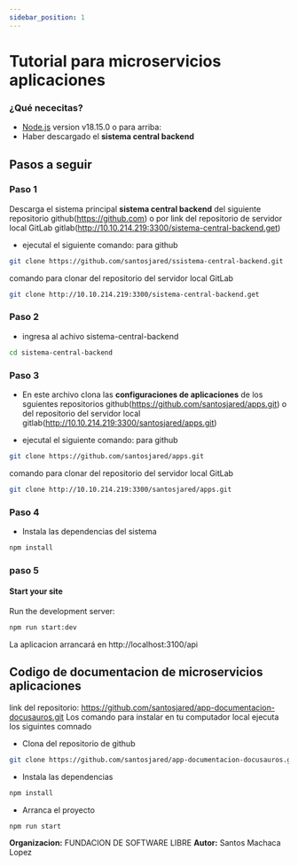 ```yaml
---
sidebar_position: 1
---
```


# Tutorial para microservicios aplicaciones

### ¿Qué nececitas?

- [Node.js](https://nodejs.org/en/download/) version v18.15.0 o para arriba:
- Haber descargado el **sistema central backend**

## Pasos a seguir
### Paso 1
Descarga el sistema principal **sistema central backend** del siguiente repositorio github(https://github.com) o por link del repositorio de servidor local GitLab gitlab(http://10.10.214.219:3300/sistema-central-backend.get)
- ejecutal el siguiente comando: para github
```bash
git clone https://github.com/santosjared/ssistema-central-backend.git
```
comando para clonar del repositorio del servidor local GitLab
```bash
git clone http://10.10.214.219:3300/sistema-central-backend.get
```
### Paso 2
- ingresa al achivo sistema-central-backend
```bash
cd sistema-central-backend
```
### Paso 3
- En este archivo clona las **configuraciones de aplicaciones** de los sguientes repositorios github(https://github.com/santosjared/apps.git) o del repositorio del servidor local gitlab(http://10.10.214.219:3300/santosjared/apps.git)

- ejecutal el siguiente comando: para github
```bash
git clone https://github.com/santosjared/apps.git
```
comando para clonar del repositorio del servidor local GitLab
```bash
git clone http://10.10.214.219:3300/santosjared/apps.git
```
### Paso 4
- Instala las dependencias del sistema 
```bash
npm install
```
### paso 5
#### Start your site

Run the development server:

```bash
npm run start:dev
```
La aplicacion arrancará en http://localhost:3100/api
## Codigo de documentacion de microservicios aplicaciones 
link del repositorio:
https://github.com/santosjared/app-documentacion-docusauros.git
Los comando para instalar en tu computador local ejecuta los siguintes comnado 
- Clona del repositorio de github
```bash
git clone https://github.com/santosjared/app-documentacion-docusauros.git
```
- Instala las dependencias 
```bash
npm install
```
- Arranca el proyecto

```bash
npm run start
```
**Organizacion:** FUNDACION DE SOFTWARE LIBRE
**Autor:** Santos Machaca Lopez